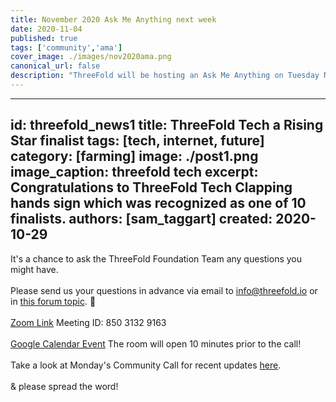 ```yaml
---
title: November 2020 Ask Me Anything next week
date: 2020-11-04
published: true
tags: ['community','ama']
cover_image: ./images/nov2020ama.png
canonical_url: false
description: "ThreeFold will be hosting an Ask Me Anything on Tuesday November 10 at 5pm CET!"
---
```


---
id: threefold_news1
title: ThreeFold Tech a Rising Star finalist
tags: [tech, internet, future]
category: [farming]
image: ./post1.png
image_caption: threefold tech
excerpt: Congratulations to ThreeFold Tech Clapping hands sign which was recognized as one of 10 finalists.
authors: [sam_taggart]
created: 2020-10-29
---

It's a chance to ask the ThreeFold Foundation Team any questions you might have.
<br/>
<br/>
Please send us your questions in advance via email to info@threefold.io or in [this forum topic](https://forum.threefold.io/t/submit-your-questions-for-next-tuesdays-ama/631). 🙏
<br/>
<br/>
[Zoom Link](https://us02web.zoom.us/j/85031329163)
Meeting ID: 850 3132 9163
<br/>
<br/>
[Google Calendar Event](https://calendar.google.com/event?action=TEMPLATE&tmeid=NHBwa2Y3OGsxNGVzdXUzMTlzcmRqaGRucGcgdGFnZ2FydHNAaW5jdWJhaWQuY29t&tmsrc=taggarts%40incubaid.com)
The room will open 10 minutes prior to the call!
<br/>
<br/>
Take a look at Monday's Community Call for recent updates [here](https://www.youtube.com/watch?v=KpU7wb2jmyg). 
<br/>
<br/>
& please spread the word!
